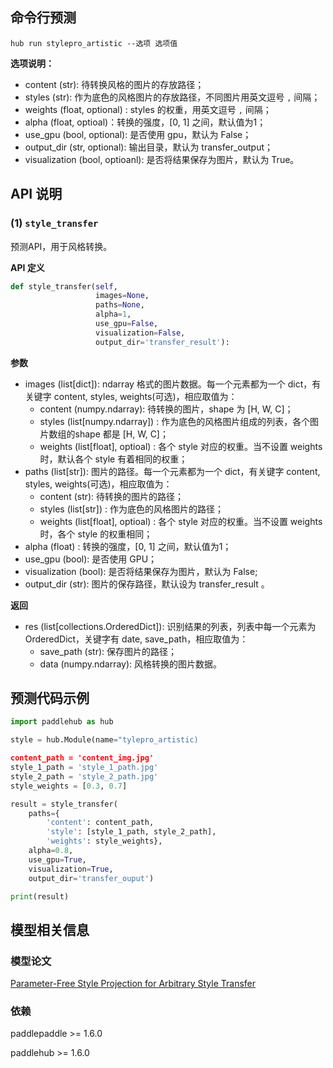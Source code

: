 ## 命令行预测

```
hub run stylepro_artistic --选项 选项值 
```

**选项说明：**

* content (str): 待转换风格的图片的存放路径；
* styles (str): 作为底色的风格图片的存放路径，不同图片用英文逗号 `,` 间隔；
* weights (float, optional) : styles 的权重，用英文逗号 `,` 间隔；
* alpha (float, optioal)：转换的强度，[0, 1] 之间，默认值为1；
* use\_gpu (bool, optional): 是否使用 gpu，默认为 False；
* output\_dir (str, optional): 输出目录，默认为 transfer\_output；
* visualization (bool, optioanl): 是否将结果保存为图片，默认为 True。

## API 说明

### (1) `style_transfer`

预测API，用于风格转换。

**API 定义**

```python
def style_transfer(self,
                   images=None,
                   paths=None,
                   alpha=1,
                   use_gpu=False,
                   visualization=False,
                   output_dir='transfer_result'):
```

**参数**

* images (list[dict]): ndarray 格式的图片数据。每一个元素都为一个 dict，有关键字 content, styles, weights(可选)，相应取值为：
    * content (numpy.ndarray): 待转换的图片，shape 为 [H, W, C]；
    * styles (list[numpy.ndarray]) : 作为底色的风格图片组成的列表，各个图片数组的shape 都是 [H, W, C]；
    * weights (list[float], optioal) : 各个 style 对应的权重。当不设置 weights 时，默认各个 style 有着相同的权重；
* paths (list[str]): 图片的路径。每一个元素都为一个 dict，有关键字 content, styles, weights(可选)，相应取值为：
    * content (str): 待转换的图片的路径；
    * styles (list[str]) : 作为底色的风格图片的路径；
    * weights (list[float], optioal) : 各个 style 对应的权重。当不设置 weights 时，各个 style 的权重相同；
* alpha (float) : 转换的强度，[0, 1] 之间，默认值为1；
* use\_gpu (bool): 是否使用 GPU；
* visualization (bool): 是否将结果保存为图片，默认为 False;
* output\_dir (str): 图片的保存路径，默认设为 transfer\_result 。

**返回**

* res (list[collections.OrderedDict]): 识别结果的列表，列表中每一个元素为 OrderedDict，关键字有 date, save_path，相应取值为：
  * save\_path (str): 保存图片的路径；
  * data (numpy.ndarray): 风格转换的图片数据。

## 预测代码示例

```python
import paddlehub as hub

style = hub.Module(name="tylepro_artistic)

content_path = 'content_img.jpg'
style_1_path = 'style_1_path.jpg'
style_2_path = 'style_2_path.jpg'
style_weights = [0.3, 0.7]

result = style_transfer(
    paths={
        'content': content_path,
        'style': [style_1_path, style_2_path],
        'weights': style_weights},
    alpha=0.8,
    use_gpu=True,
    visualization=True,
    output_dir='transfer_ouput')

print(result)
```

## 模型相关信息

### 模型论文

[Parameter-Free Style Projection for Arbitrary Style Transfer](https://arxiv.org/abs/2003.07694)

### 依赖

paddlepaddle >= 1.6.0

paddlehub >= 1.6.0

